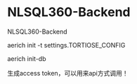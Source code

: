# NLSQL360-Backend
NLSQL360-Backend


aerich init -t settings.TORTIOSE_CONFIG

aerich init-db

生成access token，可以用来api方式调用！